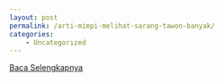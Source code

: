 ```yaml
---
layout: post
permalink: /arti-mimpi-melihat-sarang-tawon-banyak/
categories:
    - Uncategorized
---
```


[Baca Selengkapnya](/10)
